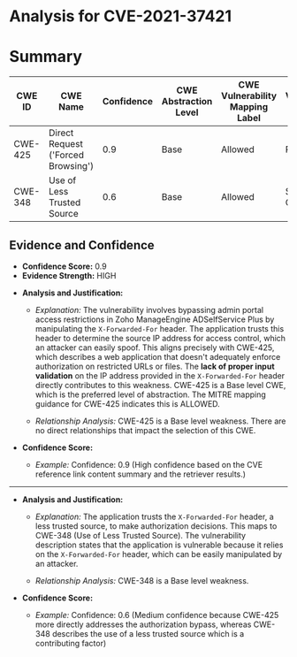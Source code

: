 # Analysis for CVE-2021-37421

# Summary
| CWE ID | CWE Name | Confidence | CWE Abstraction Level | CWE Vulnerability Mapping Label | CWE-Vulnerability Mapping Notes |
|---|---|---|---|---|---|
| CWE-425 | Direct Request ('Forced Browsing') | 0.9 | Base | Allowed | Primary CWE |
| CWE-348 | Use of Less Trusted Source | 0.6 | Base | Allowed | Secondary Candidate |

## Evidence and Confidence

*   **Confidence Score:** 0.9
*   **Evidence Strength:** HIGH

- **Analysis and Justification:**  
  - *Explanation:* The vulnerability involves bypassing admin portal access restrictions in Zoho ManageEngine ADSelfService Plus by manipulating the `X-Forwarded-For` header. The application trusts this header to determine the source IP address for access control, which an attacker can easily spoof. This aligns precisely with CWE-425, which describes a web application that doesn't adequately enforce authorization on restricted URLs or files. The **lack of proper input validation** on the IP address provided in the `X-Forwarded-For` header directly contributes to this weakness. CWE-425 is a Base level CWE, which is the preferred level of abstraction. The MITRE mapping guidance for CWE-425 indicates this is ALLOWED.

  - *Relationship Analysis:* CWE-425 is a Base level weakness. There are no direct relationships that impact the selection of this CWE.

- **Confidence Score:**  
  - *Example:* Confidence: 0.9 (High confidence based on the CVE reference link content summary and the retriever results.)

---
- **Analysis and Justification:**  
  - *Explanation:* The application trusts the `X-Forwarded-For` header, a less trusted source, to make authorization decisions. This maps to CWE-348 (Use of Less Trusted Source). The vulnerability description states that the application is vulnerable because it relies on the `X-Forwarded-For` header, which can be easily manipulated by an attacker.

  - *Relationship Analysis:* CWE-348 is a Base level weakness.

- **Confidence Score:**  
  - *Example:* Confidence: 0.6 (Medium confidence because CWE-425 more directly addresses the authorization bypass, whereas CWE-348 describes the use of a less trusted source which is a contributing factor)
